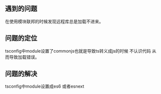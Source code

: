 ## 遇到的问题

在使用模块联邦的时候发现远程库总是加载不进来。 

## 问题的定位

tsconfig中module设置了commonjs也就是导致ts转义成js的时候 不认识代码 从而导致加载错误。

## 问题的解决

tsconfig中module设置成es6 或者esnext